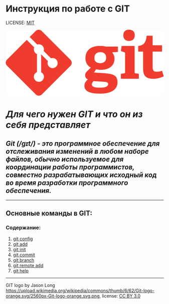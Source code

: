 # Инструкция по работе с GIT


LICENSE: [MIT](./license.md)

![Git logotip](./Files/Git-logo-orange.png)

# *Для чего нужен **GIT** и что он из себя представляет*

## *Git (/ɡɪt/) - это программное обеспечение для отслеживания изменений в любом наборе файлов, обычно используемое для координации работы программистов, совместно разрабатывающих исходный код во время разработки программного обеспечения.*
---

## Основные команды в GIT:

### Содержание:
1. [git config](./gitconfig.md)
2. [git add](./add.md)
3. [git init](./gitinit.md)
4. [git commit](./gitcommit.md)
5. [git branch](./gitbranch.md)
6. [git remote add](./gitremoteadd.md)
7. [git help](./githelp.md)
---

GIT logo by Jason Long https://upload.wikimedia.org/wikipedia/commons/thumb/6/62/Git-logo-orange.svg/2560px-Git-logo-orange.svg.png, license: [CC BY 3.0](https://creativecommons.org/licenses/by/3.0/) 